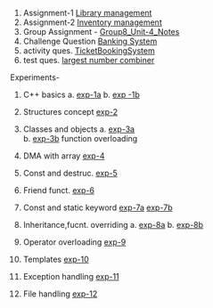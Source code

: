 1. Assignment-1  [Library management](https://github.com/ayushyadu25/oops/blob/main/libraryManagement.cpp)
2. Assignment-2  [Inventory management](https://github.com/ayushyadu25/oops/blob/main/inventoryManagementSystem.cpp)
3. Group Assignment - [Group8_Unit-4_Notes](https://drive.google.com/file/d/1ndC21FRgtS8yxIIL8xzbfqGbvaSNWjTk/view?usp=drive_link)
4. Challenge Question [Banking System](https://github.com/ayushyadu25/oops/blob/main/challenge!Question.cpp)
5. activity ques. [TicketBookingSystem](https://github.com/ayushyadu25/oops/blob/main/activity.cpp)
6. test ques. [largest number combiner](https://github.com/ayushyadu25/oops/blob/main/testQues.cpp)

Experiments-

1. C++ basics         a.   [exp-1a](https://github.com/ayushyadu25/oops/blob/main/experiment1.cpp)
                      b.   [exp -1b](https://github.com/ayushyadu25/oops/blob/main/experiment1b.cpp)
2. Structures concept      [exp-2](https://github.com/ayushyadu25/oops/blob/main/experiment2.cpp)
   
3. Classes and objects a.   [exp-3a](https://github.com/ayushyadu25/oops/blob/main/experiment3a.cpp)  
                      b.    [exp-3b](https://github.com/ayushyadu25/oops/blob/main/experiment3b.cpp)
   function overloading    
4. DMA with array           [exp-4](https://github.com/ayushyadu25/oops/blob/main/experiment4.cpp)
5. Const and destruc.       [exp-5](https://github.com/ayushyadu25/oops/blob/main/experiment5.cpp)
6. Friend funct.            [exp-6](https://github.com/ayushyadu25/oops/blob/main/experiment6.cpp)
7. Const and static keyword [exp-7a](https://github.com/ayushyadu25/oops/blob/main/experiment7a.cpp)
                            [exp-7b](https://github.com/ayushyadu25/oops/blob/main/experiment7b.cpp)
8. Inheritance,fucnt. overriding a. [exp-8a](https://github.com/ayushyadu25/oops/blob/main/experiment8a.cpp)
                                 b. [exp-8b](https://github.com/ayushyadu25/oops/blob/main/experiment8b.cpp)
9. Operator overloading     [exp-9](https://github.com/ayushyadu25/oops/blob/main/experiment9.cpp)
10. Templates               [exp-10](https://github.com/ayushyadu25/oops/blob/main/experiment10.cpp)
11. Exception handling      [exp-11](https://github.com/ayushyadu25/oops/blob/main/experiment11.cpp)
12. File handling           [exp-12](https://github.com/ayushyadu25/oops/blob/main/experiment12.cpp)